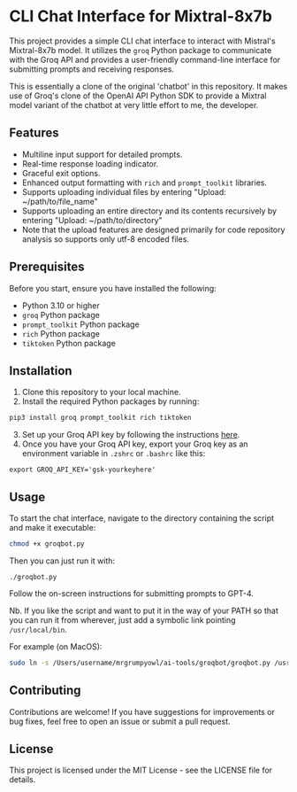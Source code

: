# CLI Chat Interface for Mixtral-8x7b

This project provides a simple CLI chat interface to interact with Mistral's Mixtral-8x7b model. It utilizes the `groq` Python package to communicate with the Groq API and provides a user-friendly command-line interface for submitting prompts and receiving responses.

This is essentially a clone of the original 'chatbot' in this repository. It makes use of Groq's clone of the OpenAI API Python SDK to provide a Mixtral model variant of the chatbot at very little effort to me, the developer. 

## Features

- Multiline input support for detailed prompts.
- Real-time response loading indicator.
- Graceful exit options.
- Enhanced output formatting with `rich` and `prompt_toolkit` libraries.
- Supports uploading individual files by entering "Upload: ~/path/to/file_name"
- Supports uploading an entire directory and its contents recursively by entering "Upload: ~/path/to/directory"
- Note that the upload features are designed primarily for code repository analysis so supports only utf-8 encoded files.

## Prerequisites

Before you start, ensure you have installed the following:
- Python 3.10 or higher
- `groq` Python package
- `prompt_toolkit` Python package
- `rich` Python package
- `tiktoken` Python package

## Installation

1. Clone this repository to your local machine.
2. Install the required Python packages by running:

```bash
pip3 install groq prompt_toolkit rich tiktoken
```

3. Set up your Groq API key by following the instructions [here](https://console.groq.com/docs/quickstart).
4. Once you have your Groq API key, export your Groq key as an environment variable in `.zshrc` or `.bashrc` like this:

```
export GROQ_API_KEY='gsk-yourkeyhere'
```

## Usage

To start the chat interface, navigate to the directory containing the script and make it executable:

```bash
chmod +x groqbot.py
```

Then you can just run it with: 

```
./groqbot.py
```

Follow the on-screen instructions for submitting prompts to GPT-4.

Nb. If you like the script and want to put it in the way of your PATH so that you can run it from wherever, just add a symbolic link pointing `/usr/local/bin`.

For example (on MacOS): 

```bash
sudo ln -s /Users/username/mrgrumpyowl/ai-tools/groqbot/groqbot.py /usr/local/bin/groqbot
```

## Contributing

Contributions are welcome! If you have suggestions for improvements or bug fixes, feel free to open an issue or submit a pull request.

## License

This project is licensed under the MIT License - see the LICENSE file for details.
